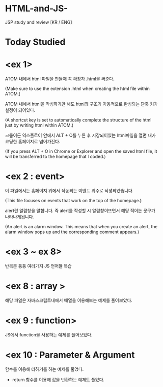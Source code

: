 # HTML-and-JS-

JSP study and review [KR / ENG]


# Today Studied 

# <ex 1> 

ATOM 내에서 html 파일을 만들때 꼭 확장자 .html을 써준다.

(Make sure to use the extension .html when creating the html file within ATOM.)

ATOM 내에서 html을 작성하기만 해도 html의 구조가 자동적으로 완성되는 단축 키가 설정이 되어있다.

(A shortcut key is set to automatically complete the structure of the html just by writing html within ATOM.)

크롬이든 익스플로어 안에서 ALT + O를 누른 후 저장되어있는 html파일을 열면 내가 코딩한 홈페이지로 넘어가진다.

(If you press ALT + O in Chrome or Explorer and open the saved html file, it will be transferred to the homepage that I coded.)


# <ex 2 : event> 

이 파일에서는 홈페이지 위에서 작동되는 이벤트 위주로 작성되었습니다.

(This file focuses on events that work on the top of the homepage.)

alert란 알람창을 말합니다. 즉 alert를 작성할 시 알람창이뜨면서 해당 적어논 문구가 나타나게됩니다.

(An alert is an alarm window. This means that when you create an alert, 
the alarm window pops up and the corresponding comment appears.)

# <ex 3 ~ ex 8> 

반복문 등등 여러가지 JS 언어들 복습 

# <ex 8 : array > 

해당 파일은 자바스크립트내에서 배열을 이용해보는 예제를 풀어보았다. 


# <ex 9 : function> 

JS에서 function을 사용하는 예제를 풀어보았다. 


# <ex 10 : Parameter & Argument

함수를 이용해 더하기를 하는 예제를 풀었다. 
+ return 함수를 이용해 값을 반환하는 예제도 풀었다. 
